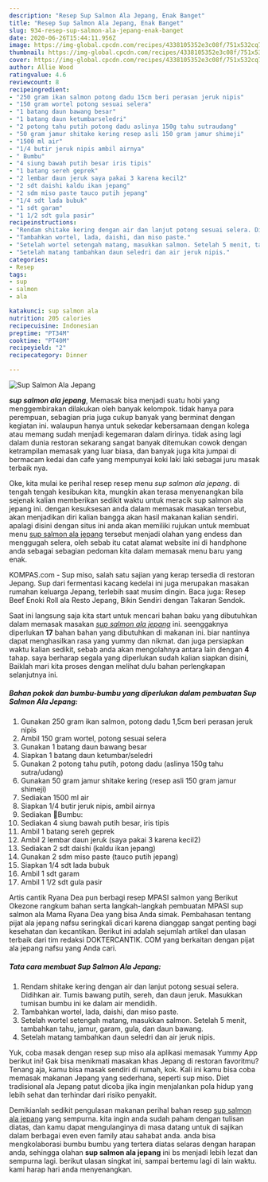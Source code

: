 ```yaml
---
description: "Resep Sup Salmon Ala Jepang, Enak Banget"
title: "Resep Sup Salmon Ala Jepang, Enak Banget"
slug: 934-resep-sup-salmon-ala-jepang-enak-banget
date: 2020-06-26T15:44:11.956Z
image: https://img-global.cpcdn.com/recipes/4338105352e3c08f/751x532cq70/sup-salmon-ala-jepang-foto-resep-utama.jpg
thumbnail: https://img-global.cpcdn.com/recipes/4338105352e3c08f/751x532cq70/sup-salmon-ala-jepang-foto-resep-utama.jpg
cover: https://img-global.cpcdn.com/recipes/4338105352e3c08f/751x532cq70/sup-salmon-ala-jepang-foto-resep-utama.jpg
author: Allie Wood
ratingvalue: 4.6
reviewcount: 8
recipeingredient:
- "250 gram ikan salmon potong dadu 15cm beri perasan jeruk nipis"
- "150 gram wortel potong sesuai selera"
- "1 batang daun bawang besar"
- "1 batang daun ketumbarseledri"
- "2 potong tahu putih potong dadu aslinya 150g tahu sutraudang"
- "50 gram jamur shitake kering resep asli 150 gram jamur shimeji"
- "1500 ml air"
- "1/4 butir jeruk nipis ambil airnya"
- " Bumbu"
- "4 siung bawah putih besar iris tipis"
- "1 batang sereh geprek"
- "2 lembar daun jeruk saya pakai 3 karena kecil2"
- "2 sdt daishi kaldu ikan jepang"
- "2 sdm miso paste tauco putih jepang"
- "1/4 sdt lada bubuk"
- "1 sdt garam"
- "1 1/2 sdt gula pasir"
recipeinstructions:
- "Rendam shitake kering dengan air dan lanjut potong sesuai selera. Didihkan air. Tumis bawang putih, sereh, dan daun jeruk. Masukkan tumisan bumbu ini ke dalam air mendidih."
- "Tambahkan wortel, lada, daishi, dan miso paste."
- "Setelah wortel setengah matang, masukkan salmon. Setelah 5 menit, tambahkan tahu, jamur, garam, gula, dan daun bawang."
- "Setelah matang tambahkan daun seledri dan air jeruk nipis."
categories:
- Resep
tags:
- sup
- salmon
- ala

katakunci: sup salmon ala 
nutrition: 205 calories
recipecuisine: Indonesian
preptime: "PT34M"
cooktime: "PT40M"
recipeyield: "2"
recipecategory: Dinner

---
```



![Sup Salmon Ala Jepang](https://img-global.cpcdn.com/recipes/4338105352e3c08f/751x532cq70/sup-salmon-ala-jepang-foto-resep-utama.jpg)

<b><i>sup salmon ala jepang</i></b>, Memasak bisa menjadi suatu hobi yang menggembirakan dilakukan oleh banyak kelompok. tidak hanya para perempuan, sebagian pria juga cukup banyak yang berminat dengan kegiatan ini. walaupun hanya untuk sekedar kebersamaan dengan kolega atau memang sudah menjadi kegemaran dalam dirinya. tidak asing lagi dalam dunia restoran sekarang sangat banyak ditemukan cowok dengan ketrampilan memasak yang luar biasa, dan banyak juga kita jumpai di bermacam kedai dan cafe yang mempunyai koki laki laki sebagai juru masak terbaik nya.

Oke, kita mulai ke perihal resep resep menu <i>sup salmon ala jepang</i>. di tengah tengah kesibukan kita, mungkin akan terasa menyenangkan bila sejenak kalian memberikan sedikit waktu untuk meracik sup salmon ala jepang ini. dengan kesuksesan anda dalam memasak masakan tersebut, akan menjadikan diri kalian bangga akan hasil makanan kalian sendiri. apalagi disini dengan situs ini anda akan memiliki rujukan untuk membuat menu <u>sup salmon ala jepang</u> tersebut menjadi olahan yang endess dan menggugah selera, oleh sebab itu catat alamat website ini di handphone anda sebagai sebagian pedoman kita dalam memasak menu baru yang enak.

KOMPAS.com - Sup miso, salah satu sajian yang kerap tersedia di restoran Jepang. Sup dari fermentasi kacang kedelai ini juga merupakan masakan rumahan keluarga Jepang, terlebih saat musim dingin. Baca juga: Resep Beef Enoki Roll ala Resto Jepang, Bikin Sendiri dengan Takaran Sendok.


Saat ini langsung saja kita start untuk mencari bahan baku yang dibutuhkan dalam memasak masakan <u><i>sup salmon ala jepang</i></u> ini. seenggaknya diperlukan <b>17</b> bahan bahan yang dibutuhkan di makanan ini. biar nantinya dapat menghasilkan rasa yang yummy dan nikmat. dan juga persiapkan waktu kalian sedikit, sebab anda akan mengolahnya antara lain dengan <b>4</b> tahap. saya berharap segala yang diperlukan sudah kalian siapkan disini, Baiklah mari kita proses dengan melihat dulu bahan perlengkapan selanjutnya ini.

<!--inarticleads1-->

##### Bahan pokok dan bumbu-bumbu yang diperlukan dalam pembuatan Sup Salmon Ala Jepang:

1. Gunakan 250 gram ikan salmon, potong dadu 1,5cm beri perasan jeruk nipis
1. Ambil 150 gram wortel, potong sesuai selera
1. Gunakan 1 batang daun bawang besar
1. Siapkan 1 batang daun ketumbar/seledri
1. Gunakan 2 potong tahu putih, potong dadu (aslinya 150g tahu sutra/udang)
1. Gunakan 50 gram jamur shitake kering (resep asli 150 gram jamur shimeji)
1. Sediakan 1500 ml air
1. Siapkan 1/4 butir jeruk nipis, ambil airnya
1. Sediakan  🌟Bumbu:
1. Sediakan 4 siung bawah putih besar, iris tipis
1. Ambil 1 batang sereh geprek
1. Ambil 2 lembar daun jeruk (saya pakai 3 karena kecil2)
1. Sediakan 2 sdt daishi (kaldu ikan jepang)
1. Gunakan 2 sdm miso paste (tauco putih jepang)
1. Siapkan 1/4 sdt lada bubuk
1. Ambil 1 sdt garam
1. Ambil 1 1/2 sdt gula pasir


Artis cantik Ryana Dea pun berbagi resep MPASI salmon yang Berikut Okezone rangkum bahan serta langkah-langkah pembuatan MPASI sup salmon ala Mama Ryana Dea yang bisa Anda simak. Pembahasan tentang pijat ala jepang nafsu seringkali dicari karena dianggap sangat penting bagi kesehatan dan kecantikan. Berikut ini adalah sejumlah artikel dan ulasan terbaik dari tim redaksi DOKTERCANTIK. COM yang berkaitan dengan pijat ala jepang nafsu yang Anda cari. 

<!--inarticleads2-->

##### Tata cara membuat Sup Salmon Ala Jepang:

1. Rendam shitake kering dengan air dan lanjut potong sesuai selera. Didihkan air. Tumis bawang putih, sereh, dan daun jeruk. Masukkan tumisan bumbu ini ke dalam air mendidih.
1. Tambahkan wortel, lada, daishi, dan miso paste.
1. Setelah wortel setengah matang, masukkan salmon. Setelah 5 menit, tambahkan tahu, jamur, garam, gula, dan daun bawang.
1. Setelah matang tambahkan daun seledri dan air jeruk nipis.


Yuk, coba masak dengan resep sup miso ala aplikasi memasak Yummy App berikut ini! Gak bisa menikmati masakan khas Jepang di restoran favoritmu? Tenang aja, kamu bisa masak sendiri di rumah, kok. Kali ini kamu bisa coba memasak makanan Jepang yang sederhana, seperti sup miso. Diet tradisional ala Jepang patut dicoba jika ingin menjalankan pola hidup yang lebih sehat dan terhindar dari risiko penyakit. 

Demikianlah sedikit pengulasan makanan perihal bahan resep <u>sup salmon ala jepang</u> yang sempurna. kita ingin anda sudah paham dengan tulisan diatas, dan kamu dapat mengulanginya di masa datang untuk di sajikan dalam berbagai even even family atau sahabat anda. anda bisa mengkolaborasi bumbu bumbu yang tertera diatas selaras dengan harapan anda, sehingga olahan <b>sup salmon ala jepang</b> ini bs menjadi lebih lezat dan sempurna lagi. berikut ulasan singkat ini, sampai bertemu lagi di lain waktu. kami harap hari anda menyenangkan.
